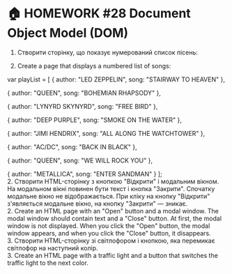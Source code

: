 # 🏠 HOMEWORK #28 Document Object Model (DOM)

1. Створити сторінку, що показує нумерований список пісень:

1. Create a page that displays a numbered list of songs:

var playList = [
{
 author: "LED ZEPPELIN",
 song: "STAIRWAY TO HEAVEN"
},

{
 author: "QUEEN",
 song: "BOHEMIAN RHAPSODY"
},

{
 author: "LYNYRD SKYNYRD",
 song: "FREE BIRD"
},

{
 author: "DEEP PURPLE",
 song: "SMOKE ON THE WATER"
},

{
 author: "JIMI HENDRIX",
 song: "ALL ALONG THE WATCHTOWER"
},

{
 author: "AC/DC",
 song: "BACK IN BLACK"
},

{
 author: "QUEEN",
 song: "WE WILL ROCK YOU"
},

{
 author: "METALLICA",
 song: "ENTER SANDMAN"
}
];
<br/>
2. Створити HTML-сторінку з кнопкою "Відкрити" і модальним вікном. На модальном вікні повинен бути текст і кнопка "Закрити". Спочатку модальне вікно не відображається. При кліку на кнопку "Відкрити" з'являється модальне вікно, на кнопку "Закрити" — зникає.<br/>
2. Create an HTML page with an "Open" button and a modal window. The modal window should contain text and a "Close" button. At first, the modal window is not displayed. When you click the "Open" button, the modal window appears, and when you click the "Close" button, it disappears.<br/>
3. Створити HTML-сторінку зі світлофором і кнопкою, яка перемикає світлофор на наступний колір.<br/>
3. Create an HTML page with a traffic light and a button that switches the traffic light to the next color.
